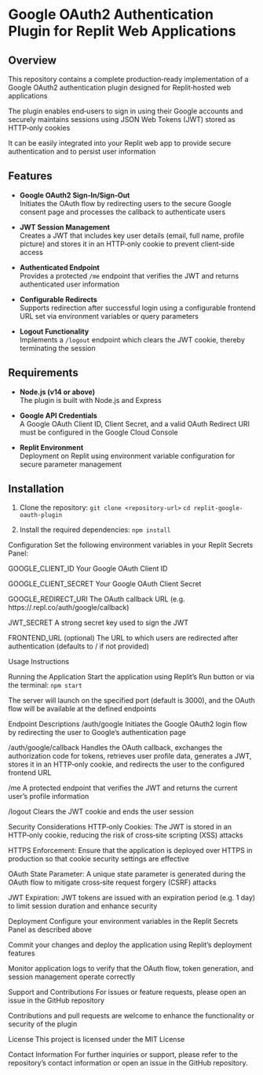 # Google OAuth2 Authentication Plugin for Replit Web Applications

## Overview

This repository contains a complete production‑ready implementation of a Google OAuth2 authentication plugin designed for Replit‑hosted web applications

The plugin enables end‑users to sign in using their Google accounts and securely maintains sessions using JSON Web Tokens (JWT) stored as HTTP‑only cookies

It can be easily integrated into your Replit web app to provide secure authentication and to persist user information

## Features

- **Google OAuth2 Sign‑In/Sign‑Out**  
  Initiates the OAuth flow by redirecting users to the secure Google consent page and processes the callback to authenticate users

- **JWT Session Management**  
  Creates a JWT that includes key user details (email, full name, profile picture) and stores it in an HTTP‑only cookie to prevent client‑side access

- **Authenticated Endpoint**  
  Provides a protected `/me` endpoint that verifies the JWT and returns authenticated user information

- **Configurable Redirects**  
  Supports redirection after successful login using a configurable frontend URL set via environment variables or query parameters

- **Logout Functionality**  
  Implements a `/logout` endpoint which clears the JWT cookie, thereby terminating the session

## Requirements

- **Node.js (v14 or above)**  
  The plugin is built with Node.js and Express

- **Google API Credentials**  
  A Google OAuth Client ID, Client Secret, and a valid OAuth Redirect URI must be configured in the Google Cloud Console

- **Replit Environment**  
  Deployment on Replit using environment variable configuration for secure parameter management

## Installation

1. Clone the repository:
   `git clone <repository-url>`
   `cd replit-google-oauth-plugin`

2. Install the required dependencies:
   `npm install`

Configuration
Set the following environment variables in your Replit Secrets Panel:

GOOGLE_CLIENT_ID
Your Google OAuth Client ID

GOOGLE_CLIENT_SECRET
Your Google OAuth Client Secret

GOOGLE_REDIRECT_URI
The OAuth callback URL (e.g. https://<your-repl-name>.repl.co/auth/google/callback)

JWT_SECRET
A strong secret key used to sign the JWT

FRONTEND_URL (optional)
The URL to which users are redirected after authentication (defaults to / if not provided)

Usage Instructions

Running the Application
Start the application using Replit’s Run button or via the terminal:
`npm start`

The server will launch on the specified port (default is 3000), and the OAuth flow will be available at the defined endpoints

Endpoint Descriptions
/auth/google
Initiates the Google OAuth2 login flow by redirecting the user to Google’s authentication page

/auth/google/callback
Handles the OAuth callback, exchanges the authorization code for tokens, retrieves user profile data, generates a JWT, stores it in an HTTP‑only cookie, and redirects the user to the configured frontend URL

/me
A protected endpoint that verifies the JWT and returns the current user’s profile information

/logout
Clears the JWT cookie and ends the user session

Security Considerations
HTTP‑only Cookies:
The JWT is stored in an HTTP‑only cookie, reducing the risk of cross‑site scripting (XSS) attacks

HTTPS Enforcement:
Ensure that the application is deployed over HTTPS in production so that cookie security settings are effective

OAuth State Parameter:
A unique state parameter is generated during the OAuth flow to mitigate cross‑site request forgery (CSRF) attacks

JWT Expiration:
JWT tokens are issued with an expiration period (e.g. 1 day) to limit session duration and enhance security

Deployment
Configure your environment variables in the Replit Secrets Panel as described above

Commit your changes and deploy the application using Replit’s deployment features

Monitor application logs to verify that the OAuth flow, token generation, and session management operate correctly

Support and Contributions
For issues or feature requests, please open an issue in the GitHub repository

Contributions and pull requests are welcome to enhance the functionality or security of the plugin

License
This project is licensed under the MIT License

Contact Information
For further inquiries or support, please refer to the repository’s contact information or open an issue in the GitHub repository.